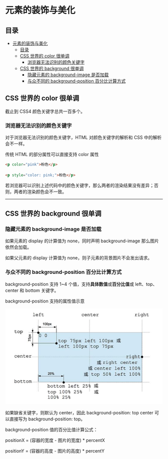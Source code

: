 # 元素的装饰与美化

## 目录

- [元素的装饰与美化](#元素的装饰与美化)
  - [目录](#目录)
  - [CSS 世界的 color 很单调](#css-世界的-color-很单调)
    - [浏览器无法识别的颜色关键字](#浏览器无法识别的颜色关键字)
  - [CSS 世界的 background 很单调](#css-世界的-background-很单调)
    - [隐藏元素的 background-image 是否加载](#隐藏元素的-background-image-是否加载)
    - [与众不同的 background-position 百分比计算方式](#与众不同的-background-position-百分比计算方式)

## CSS 世界的 color 很单调

截止到 CSS4 颜色关键字总共一百多个。

### 浏览器无法识别的颜色关键字

对于浏览器无法识别的颜色关键字，HTML 对颜色关键字的解析和 CSS 中的解析会不一样。

传统 HTML 的部分属性可以直接支持 color 属性

```html
<p color="pink">粉色</p>

<p style="color: pink;">粉色</p>
```

若浏览器可以识别上述代码中的颜色关键字，那么两者的渲染结果没有差异；否则，两者的渲染颜色会不一致。

---

## CSS 世界的 background 很单调

### 隐藏元素的 background-image 是否加载

如果元素的 display 的计算值为 none，同时声明 background-image 那么图片依然会加载。

如果父元素的 display 计算值为 none，则子元素的背景图片不会发出请求。

### 与众不同的 background-position 百分比计算方式

background-position 支持 1~4 个值，支持**具体数值**或**百分比值**或 left、top、center 和 bottom 关键字。

background-position 支持的属性值示意

![background-position 支持的属性值](images/00-background-position%20支持的属性值.png)

如果缺省关键字，则默认为 center，因此 background-position: top center 可以直接写为 background-position: top。

background-position 值的百分比值计算公式：

positionX = (容器的宽度 - 图片的宽度) * percentX

positionY = (容器的高度 - 图片的高度) * percentY
